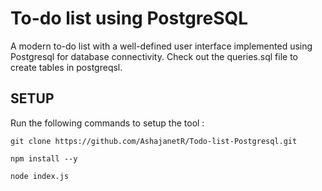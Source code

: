 # To-do list using PostgreSQL
A modern to-do list with a well-defined user interface implemented using Postgresql for database connectivity.
Check out the queries.sql  file to create tables in postgreqsl.




## SETUP
Run the following commands to setup the tool :
```
git clone https://github.com/AshajanetR/Todo-list-Postgresql.git
```
```
npm install --y
```
```
node index.js
